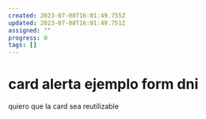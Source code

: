 ```yaml
---
created: 2023-07-08T16:01:49.755Z
updated: 2023-07-08T16:01:49.751Z
assigned: ""
progress: 0
tags: []
---
```


# card alerta ejemplo form dni

quiero que la card sea reutilizable
